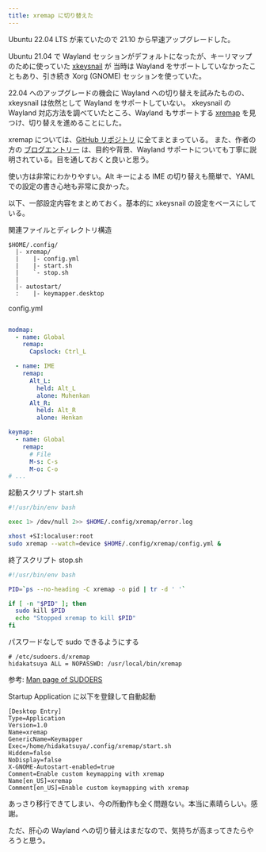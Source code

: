 ```yaml
---
title: xremap に切り替えた
---
```


Ubuntu 22.04 LTS が来ていたので 21.10 から早速アップグレードした。

Ubuntu 21.04 で Wayland セッションがデフォルトになったが、キーリマップのために使っていた [xkeysnail](https://github.com/mooz/xkeysnail) が
当時は Wayland をサポートしていなかったこともあり、引き続き Xorg (GNOME) セッションを使っていた。

22.04 へのアップグレードの機会に Wayland への切り替えを試みたものの、xkeysnail は依然として Wayland をサポートしていない。
xkeysnail の Wayland 対応方法を調べていたところ、Wayland もサポートする [xremap](https://github.com/k0kubun/xremap) を見つけ、切り替えを進めることにした。

xremap については、[GitHub リポジトリ](https://github.com/k0kubun/xremap) に全てまとまっている。
また、作者の方の [ブログエントリー](https://k0kubun.hatenablog.com/entry/xremap) は、目的や背景、Wayland サポートについても丁寧に説明されている。目を通しておくと良いと思う。

使い方は非常にわかりやすい。Alt キーによる IME の切り替えも簡単で、YAML での設定の書き心地も非常に良かった。

以下、一部設定内容をまとめておく。基本的に xkeysnail の設定をベースにしている。

関連ファイルとディレクトリ構造
```
$HOME/.config/
  |- xremap/
  |    |- config.yml
  |    |- start.sh
  |    `- stop.sh
  |
  |- autostart/
  :    |- keymapper.desktop
```

config.yml
```yaml

modmap:
  - name: Global
    remap:
      Capslock: Ctrl_L

  - name: IME
    remap:
      Alt_L:
        held: Alt_L
        alone: Muhenkan
      Alt_R:
        held: Alt_R
        alone: Henkan

keymap:
  - name: Global
    remap:
      # File
      M-s: C-s
      M-o: C-o
# ...
```

起動スクリプト start.sh
```sh
#!/usr/bin/env bash

exec 1> /dev/null 2>> $HOME/.config/xremap/error.log

xhost +SI:localuser:root
sudo xremap --watch=device $HOME/.config/xremap/config.yml &
```

終了スクリプト stop.sh
```sh
#!/usr/bin/env bash

PID=`ps --no-heading -C xremap -o pid | tr -d ' '`

if [ -n "$PID" ]; then
  sudo kill $PID
  echo "Stopped xremap to kill $PID"
fi
```

パスワードなしで sudo できるようにする
```
# /etc/sudoers.d/xremap
hidakatsuya ALL = NOPASSWD: /usr/local/bin/xremap
```
参考: [Man page of SUDOERS](https://linuxjm.osdn.jp/html/sudo/man5/sudoers.5.html)

Startup Application に以下を登録して自動起動
```
[Desktop Entry]
Type=Application
Version=1.0
Name=xremap
GenericName=Keymapper
Exec=/home/hidakatsuya/.config/xremap/start.sh
Hidden=false
NoDisplay=false
X-GNOME-Autostart-enabled=true
Comment=Enable custom keymapping with xremap
Name[en_US]=xremap
Comment[en_US]=Enable custom keymapping with xremap
```

あっさり移行できてしまい、今の所動作も全く問題ない。本当に素晴らしい。感謝。

ただ、肝心の Wayland への切り替えはまだなので、気持ちが高まってきたらやろうと思う。
